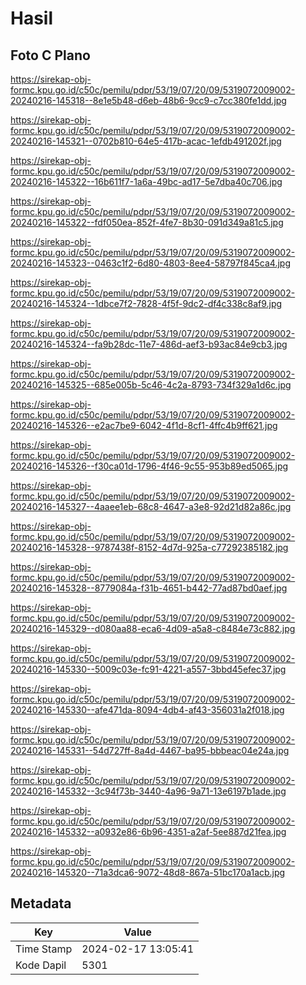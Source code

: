 # Hasil

## Foto C Plano

https://sirekap-obj-formc.kpu.go.id/c50c/pemilu/pdpr/53/19/07/20/09/5319072009002-20240216-145318--8e1e5b48-d6eb-48b6-9cc9-c7cc380fe1dd.jpg

https://sirekap-obj-formc.kpu.go.id/c50c/pemilu/pdpr/53/19/07/20/09/5319072009002-20240216-145321--0702b810-64e5-417b-acac-1efdb491202f.jpg

https://sirekap-obj-formc.kpu.go.id/c50c/pemilu/pdpr/53/19/07/20/09/5319072009002-20240216-145322--16b611f7-1a6a-49bc-ad17-5e7dba40c706.jpg

https://sirekap-obj-formc.kpu.go.id/c50c/pemilu/pdpr/53/19/07/20/09/5319072009002-20240216-145322--fdf050ea-852f-4fe7-8b30-091d349a81c5.jpg

https://sirekap-obj-formc.kpu.go.id/c50c/pemilu/pdpr/53/19/07/20/09/5319072009002-20240216-145323--0463c1f2-6d80-4803-8ee4-58797f845ca4.jpg

https://sirekap-obj-formc.kpu.go.id/c50c/pemilu/pdpr/53/19/07/20/09/5319072009002-20240216-145324--1dbce7f2-7828-4f5f-9dc2-df4c338c8af9.jpg

https://sirekap-obj-formc.kpu.go.id/c50c/pemilu/pdpr/53/19/07/20/09/5319072009002-20240216-145324--fa9b28dc-11e7-486d-aef3-b93ac84e9cb3.jpg

https://sirekap-obj-formc.kpu.go.id/c50c/pemilu/pdpr/53/19/07/20/09/5319072009002-20240216-145325--685e005b-5c46-4c2a-8793-734f329a1d6c.jpg

https://sirekap-obj-formc.kpu.go.id/c50c/pemilu/pdpr/53/19/07/20/09/5319072009002-20240216-145326--e2ac7be9-6042-4f1d-8cf1-4ffc4b9ff621.jpg

https://sirekap-obj-formc.kpu.go.id/c50c/pemilu/pdpr/53/19/07/20/09/5319072009002-20240216-145326--f30ca01d-1796-4f46-9c55-953b89ed5065.jpg

https://sirekap-obj-formc.kpu.go.id/c50c/pemilu/pdpr/53/19/07/20/09/5319072009002-20240216-145327--4aaee1eb-68c8-4647-a3e8-92d21d82a86c.jpg

https://sirekap-obj-formc.kpu.go.id/c50c/pemilu/pdpr/53/19/07/20/09/5319072009002-20240216-145328--9787438f-8152-4d7d-925a-c77292385182.jpg

https://sirekap-obj-formc.kpu.go.id/c50c/pemilu/pdpr/53/19/07/20/09/5319072009002-20240216-145328--8779084a-f31b-4651-b442-77ad87bd0aef.jpg

https://sirekap-obj-formc.kpu.go.id/c50c/pemilu/pdpr/53/19/07/20/09/5319072009002-20240216-145329--d080aa88-eca6-4d09-a5a8-c8484e73c882.jpg

https://sirekap-obj-formc.kpu.go.id/c50c/pemilu/pdpr/53/19/07/20/09/5319072009002-20240216-145330--5009c03e-fc91-4221-a557-3bbd45efec37.jpg

https://sirekap-obj-formc.kpu.go.id/c50c/pemilu/pdpr/53/19/07/20/09/5319072009002-20240216-145330--afe471da-8094-4db4-af43-356031a2f018.jpg

https://sirekap-obj-formc.kpu.go.id/c50c/pemilu/pdpr/53/19/07/20/09/5319072009002-20240216-145331--54d727ff-8a4d-4467-ba95-bbbeac04e24a.jpg

https://sirekap-obj-formc.kpu.go.id/c50c/pemilu/pdpr/53/19/07/20/09/5319072009002-20240216-145332--3c94f73b-3440-4a96-9a71-13e6197b1ade.jpg

https://sirekap-obj-formc.kpu.go.id/c50c/pemilu/pdpr/53/19/07/20/09/5319072009002-20240216-145332--a0932e86-6b96-4351-a2af-5ee887d21fea.jpg

https://sirekap-obj-formc.kpu.go.id/c50c/pemilu/pdpr/53/19/07/20/09/5319072009002-20240216-145320--71a3dca6-9072-48d8-867a-51bc170a1acb.jpg


## Metadata

| Key        | Value               |
| ---------- | ------------------- |
| Time Stamp | 2024-02-17 13:05:41 |
| Kode Dapil | 5301                |



